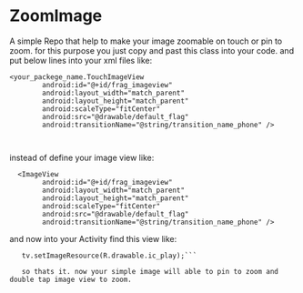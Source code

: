# ZoomImage
A simple Repo that help to make your image zoomable on touch or pin to zoom.
for this purpose you just copy and past this class into your code.
and put below lines into your xml files like:
``` 
<your_packege_name.TouchImageView
        android:id="@+id/frag_imageview"
        android:layout_width="match_parent"
        android:layout_height="match_parent"
        android:scaleType="fitCenter"
        android:src="@drawable/default_flag"
        android:transitionName="@string/transition_name_phone" /> 
       
       
```
instead of define your image view like:
```
  <ImageView
        android:id="@+id/frag_imageview"
        android:layout_width="match_parent"
        android:layout_height="match_parent"
        android:scaleType="fitCenter"
        android:src="@drawable/default_flag"
        android:transitionName="@string/transition_name_phone" />
  ```
  and now into your Activity find this view like:
  
  ```TouchImageView tv=(TouchImageView)findViewById(R.id.frag_imageview);
     tv.setImageResource(R.drawable.ic_play);```
     
     so thats it. now your simple image will able to pin to zoom and double tap image view to zoom.
